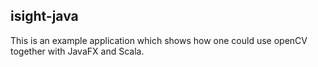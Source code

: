 isight-java
-----------

This is an example application which shows how one could use openCV together with JavaFX and Scala.
